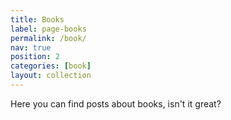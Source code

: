 ```yaml
---
title: Books
label: page-books
permalink: /book/
nav: true
position: 2
categories: [book]
layout: collection
---
```


Here you can find posts about books, isn't it great?
